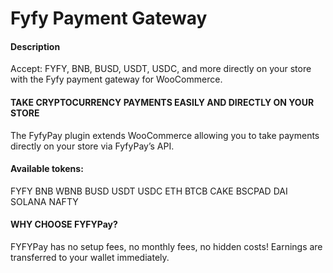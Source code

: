 # Fyfy Payment Gateway

#### Description

Accept: FYFY, BNB, BUSD, USDT, USDC, and more directly on your store with the Fyfy payment gateway for WooCommerce.


#### TAKE CRYPTOCURRENCY PAYMENTS EASILY AND DIRECTLY ON YOUR STORE

The FyfyPay plugin extends WooCommerce allowing you to take payments directly on your store via FyfyPay’s API.

#### Available tokens:

FYFY
BNB
WBNB
BUSD
USDT
USDC
ETH
BTCB
CAKE
BSCPAD
DAI
SOLANA
NAFTY


#### WHY CHOOSE FYFYPay?

FYFYPay has no setup fees, no monthly fees, no hidden costs! Earnings are transferred to your wallet immediately.
